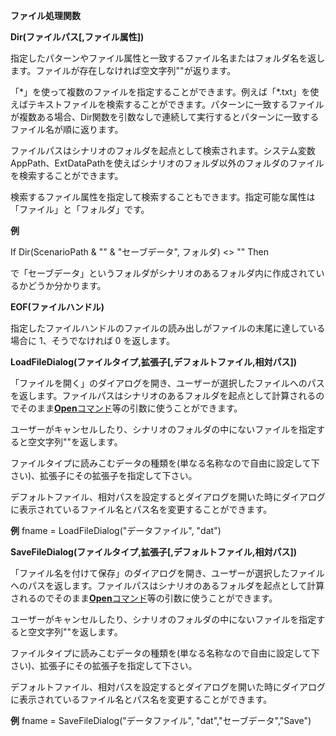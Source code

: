 **ファイル処理関数**

**Dir(ファイルパス[,ファイル属性])**

指定したパターンやファイル属性と一致するファイル名またはフォルダ名を返します。ファイルが存在しなければ空文字列""が返ります。

「\*」を使って複数のファイルを指定することができます。例えば「\*.txt」を使えばテキストファイルを検索することができます。パターンに一致するファイルが複数ある場合、Dir関数を引数なしで連続して実行するとパターンに一致するファイル名が順に返ります。

ファイルパスはシナリオのフォルダを起点として検索されます。システム変数AppPath、ExtDataPathを使えばシナリオのフォルダ以外のフォルダのファイルを検索することができます。

検索するファイル属性を指定して検索することもできます。指定可能な属性は「ファイル」と「フォルダ」です。

**例**

If Dir(ScenarioPath & "\" & "セーブデータ", フォルダ) &lt;&gt; "" Then

で「セーブデータ」というフォルダがシナリオのあるフォルダ内に作成されているかどうか分かります。

**EOF(ファイルハンドル)**

指定したファイルハンドルのファイルの読み出しがファイルの末尾に達している場合に 1、そうでなければ 0 を返します。

**LoadFileDialog(ファイルタイプ,拡張子[,デフォルトファイル,相対パス])**

「ファイルを開く」のダイアログを開き、ユーザーが選択したファイルへのパスを返します。ファイルパスはシナリオのあるフォルダを起点として計算されるのでそのまま[**Open**コマンド](Openコマンド)等の引数に使うことができます。

ユーザーがキャンセルしたり、シナリオのフォルダの中にないファイルを指定すると空文字列""を返します。

ファイルタイプに読みこむデータの種類を(単なる名称なので自由に設定して下さい)、拡張子にその拡張子を指定して下さい。

デフォルトファイル、相対パスを設定するとダイアログを開いた時にダイアログに表示されているファイル名とパス名を変更することができます。

**例** fname = LoadFileDialog("データファイル", "dat")

**SaveFileDialog(ファイルタイプ,拡張子[,デフォルトファイル,相対パス])**

「ファイル名を付けて保存」のダイアログを開き、ユーザーが選択したファイルへのパスを返します。ファイルパスはシナリオのあるフォルダを起点として計算されるのでそのまま[**Open**コマンド](Openコマンド)等の引数に使うことができます。

ユーザーがキャンセルしたり、シナリオのフォルダの中にないファイルを指定すると空文字列""を返します。

ファイルタイプに読みこむデータの種類を(単なる名称なので自由に設定して下さい)、拡張子にその拡張子を指定して下さい。

デフォルトファイル、相対パスを設定するとダイアログを開いた時にダイアログに表示されているファイル名とパス名を変更することができます。

**例** fname = SaveFileDialog("データファイル", "dat","セーブデータ","Save")
